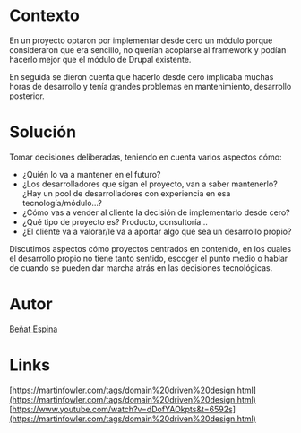 # Contexto

En un proyecto optaron por implementar desde cero un módulo porque consideraron que era sencillo, no querían acoplarse al framework y podían hacerlo mejor que el módulo de Drupal existente.

En seguida se dieron cuenta que hacerlo desde cero implicaba muchas horas de desarrollo y tenía grandes problemas en mantenimiento, desarrollo posterior.

# Solución

Tomar decisiones deliberadas, teniendo en cuenta varios aspectos cómo:

* ¿Quién lo va a mantener en el futuro?
* ¿Los desarrolladores que sigan el proyecto, van a saber mantenerlo? ¿Hay un pool de desarrolladores con experiencia en esa tecnología/módulo...?
* ¿Cómo vas a vender al cliente la decisión de implementarlo desde cero?
* ¿Qué tipo de proyecto es? Producto, consultoría...
* ¿El cliente va a valorar/le va a aportar algo que sea un desarrollo propio?

Discutimos aspectos cómo proyectos centrados en contenido, en los cuales el desarrollo propio no tiene tanto sentido, escoger el punto medio o hablar de cuando se pueden dar marcha atrás en las decisiones tecnológicas.

# Autor

[Beñat Espina](https://twitter.com/benatespina)

# Links
[https://martinfowler.com/tags/domain%20driven%20design.html](https://martinfowler.com/tags/domain%20driven%20design.html)
[https://www.youtube.com/watch?v=dDofYAOkpts&t=6592s](https://martinfowler.com/tags/domain%20driven%20design.html)
